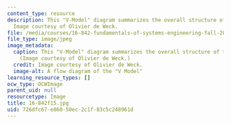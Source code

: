 ```yaml
---
content_type: resource
description: This "V-Model" diagram summarizes the overall structure of this course.
  Image courtesy of Olivier de Weck.
file: /media/courses/16-842-fundamentals-of-systems-engineering-fall-2015/726dfc67e86050ec2c1f83c5c248961d_16-842f15.gif
file_type: image/jpeg
image_metadata:
  caption: This "V-Model" diagram summarizes the overall structure of this course.
    (Image courtesy of Olivier de Weck.)
  credit: Image courtesy of Olivier de Weck.
  image-alt: A flow diagram of the "V Model"
learning_resource_types: []
ocw_type: OCWImage
parent_uid: null
resourcetype: Image
title: 16-842f15.jpg
uid: 726dfc67-e860-50ec-2c1f-83c5c248961d
---
```

